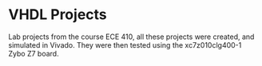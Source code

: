 # VHDL Projects

Lab projects from the course ECE 410, all these projects were created, and simulated in Vivado. They were then tested using the xc7z010clg400-1 Zybo Z7 board.
